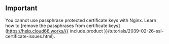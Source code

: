<!-- usedin: [ _legacy_docker/Tutorials/2004-09-26-ssl-certificate-v1.md, _maestro/Tutorials/2004-09-26-ssl-certificate-v1.md, _node/tutorials/2004-09-26-ssl-certificate-v1.md, _rails/Tutorials/2004-09-26-ssl-certificate-v1.md] -->


## Important

You cannot use passphrase protected certificate keys with Nginx. Learn how to [remove the passphrases from certificate keys](https://help.cloud66.works/{{ include.product }}/tutorials/2039-02-26-ssl-certificate-issues.html).




